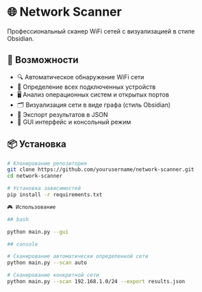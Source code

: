 # 🌐 Network Scanner

Профессиональный сканер WiFi сетей с визуализацией в стиле Obsidian.

## 🚀 Возможности

- 🔍 Автоматическое обнаружение WiFi сети
- 📱 Определение всех подключенных устройств
- 🖥️ Анализ операционных систем и открытых портов
- 🗂️ Визуализация сети в виде графа (стиль Obsidian)
- 💾 Экспорт результатов в JSON
- 🎯 GUI интерфейс и консольный режим

## 📦 Установка

```bash
# Клонирование репозитория
git clone https://github.com/yourusername/network-scanner.git
cd network-scanner

# Установка зависимостей
pip install -r requirements.txt

🎮 Использование

## bash

python main.py --gui

## console

# Сканирование автоматически определенной сети
python main.py --scan auto

# Сканирование конкретной сети
python main.py --scan 192.168.1.0/24 --export results.json

